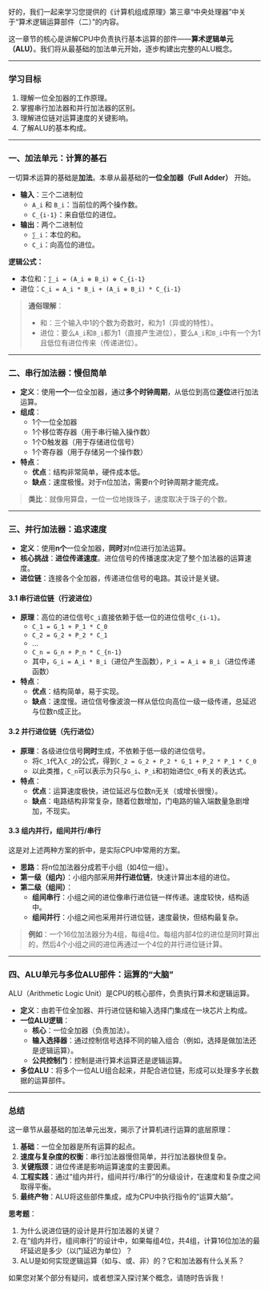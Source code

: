 好的，我们一起来学习您提供的《计算机组成原理》第三章“中央处理器”中关于“算术逻辑运算部件（二）”的内容。

这一章节的核心是讲解CPU中负责执行基本运算的部件——**算术逻辑单元（ALU）**。我们将从最基础的加法单元开始，逐步构建出完整的ALU概念。

---

### **学习目标**

1.  理解一位全加器的工作原理。
2.  掌握串行加法器和并行加法器的区别。
3.  理解进位链对运算速度的关键影响。
4.  了解ALU的基本构成。

---

### **一、加法单元：计算的基石**

一切算术运算的基础是**加法**。本章从最基础的**一位全加器（Full Adder）** 开始。

*   **输入**：三个二进制位
    *   `A_i` 和 `B_i`：当前位的两个操作数。
    *   `C_{i-1}`：来自低位的进位。
*   **输出**：两个二进制位
    *   `∑_i`：本位的和。
    *   `C_i`：向高位的进位。

**逻辑公式：**
*   本位和：`∑_i = (A_i ⊕ B_i) ⊕ C_{i-1}`
*   进位：`C_i = A_i * B_i + (A_i ⊕ B_i) * C_{i-1}`

> **通俗理解**：
> *   和：三个输入中1的个数为奇数时，和为1（异或的特性）。
> *   进位：要么`A_i`和`B_i`都为1（直接产生进位），要么`A_i`和`B_i`中有一个为1且低位有进位传来（传递进位）。

---

### **二、串行加法器：慢但简单**

*   **定义**：使用**一个**一位全加器，通过**多个时钟周期**，从低位到高位**逐位**进行加法运算。
*   **组成**：
    *   1个一位全加器
    *   1个移位寄存器（用于串行输入操作数）
    *   1个D触发器（用于存储进位信号）
    *   1个寄存器（用于存储另一个操作数）
*   **特点**：
    *   **优点**：结构非常简单，硬件成本低。
    *   **缺点**：速度极慢。对于n位加法，需要n个时钟周期才能完成。

> **类比**：就像用算盘，一位一位地拨珠子，速度取决于珠子的个数。

---

### **三、并行加法器：追求速度**

*   **定义**：使用**n个**一位全加器，**同时**对n位进行加法运算。
*   **核心挑战**：**进位传递速度**。进位信号的传播速度决定了整个加法器的运算速度。
*   **进位链**：连接各个全加器，传递进位信号的电路。其设计是关键。

#### **3.1 串行进位链（行波进位）**

*   **原理**：高位的进位信号`C_i`直接依赖于低一位的进位信号`C_{i-1}`。
    *   `C_1 = G_1 + P_1 * C_0`
    *   `C_2 = G_2 + P_2 * C_1`
    *   ...
    *   `C_n = G_n + P_n * C_{n-1}`
    *   其中，`G_i = A_i * B_i`（进位产生函数），`P_i = A_i ⊕ B_i`（进位传递函数）
*   **特点**：
    *   **优点**：结构简单，易于实现。
    *   **缺点**：速度慢。进位信号像波浪一样从低位向高位一级一级传递，总延迟与位数n成正比。

#### **3.2 并行进位链（先行进位）**

*   **原理**：各级进位信号**同时**生成，不依赖于低一级的进位信号。
    *   将`C_1`代入`C_2`的公式，得到`C_2 = G_2 + P_2 * G_1 + P_2 * P_1 * C_0`
    *   以此类推，`C_n`可以表示为只与`G_i`、`P_i`和初始进位`C_0`有关的表达式。
*   **特点**：
    *   **优点**：运算速度极快，进位延迟与位数n无关（或增长很慢）。
    *   **缺点**：电路结构非常复杂，随着位数增加，门电路的输入端数量急剧增加，不现实。

#### **3.3 组内并行，组间并行/串行**

这是对上述两种方案的折中，是实际CPU中常用的方案。

*   **思路**：将n位加法器分成若干小组（如4位一组）。
*   **第一级（组内）**：小组内部采用**并行进位链**，快速计算出本组的进位。
*   **第二级（组间）**：
    *   **组间串行**：小组之间的进位像串行进位链一样传递。速度较快，结构适中。
    *   **组间并行**：小组之间也采用并行进位链，速度最快，但结构最复杂。

> **例如**：一个16位加法器分为4组，每组4位。每组内部4位的进位是同时算出的，然后4个小组之间的进位再通过一个4位的并行进位链计算。

---

### **四、ALU单元与多位ALU部件：运算的“大脑”**

ALU（Arithmetic Logic Unit）是CPU的核心部件，负责执行算术和逻辑运算。

*   **定义**：由若干位全加器、并行进位链和输入选择门集成在一块芯片上构成。
*   **一位ALU逻辑**：
    *   **核心**：一位全加器（负责加法）。
    *   **输入选择器**：通过控制信号选择不同的输入组合（例如，选择是做加法还是逻辑运算）。
    *   **公共控制门**：控制是进行算术运算还是逻辑运算。
*   **多位ALU**：将多个一位ALU组合起来，并配合进位链，形成可以处理多字长数据的运算部件。

---

### **总结**

这一章节从最基础的加法单元出发，揭示了计算机进行运算的底层原理：

1.  **基础**：一位全加器是所有运算的起点。
2.  **速度与复杂度的权衡**：串行加法器慢但简单，并行加法器快但复杂。
3.  **关键瓶颈**：进位传递是影响运算速度的主要因素。
4.  **工程实践**：通过“组内并行，组间并行/串行”的分级设计，在速度和复杂度之间取得平衡。
5.  **最终产物**：ALU将这些部件集成，成为CPU中执行指令的“运算大脑”。

**思考题**：
1.  为什么说进位链的设计是并行加法器的关键？
2.  在“组内并行，组间串行”的设计中，如果每组4位，共4组，计算16位加法的最坏延迟是多少（以门延迟为单位）？
3.  ALU是如何实现逻辑运算（如与、或、非）的？它和加法器有什么关系？

如果您对某个部分有疑问，或者想深入探讨某个概念，请随时告诉我！
